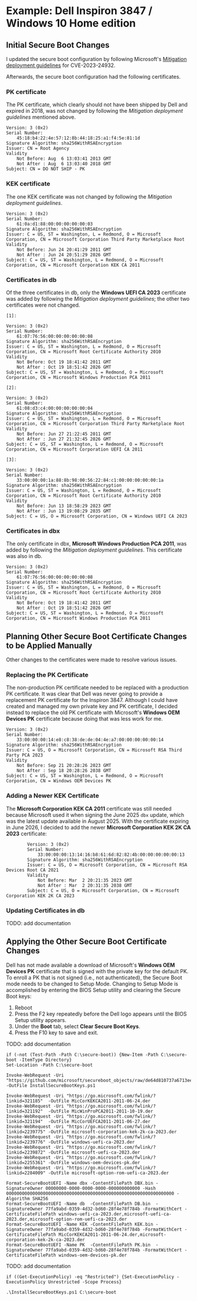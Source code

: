 # Example: Dell Inspiron 3847 / Windows 10 Home edition

## Initial Secure Boot Changes

I updated the secure boot configuration by following Microsoft's [Mitigation deployment guidelines](https://support.microsoft.com/en-us/topic/how-to-manage-the-windows-boot-manager-revocations-for-secure-boot-changes-associated-with-cve-2023-24932-41a975df-beb2-40c1-99a3-b3ff139f832d#bkmk_mitigation_guidelines) for CVE-2023-24932.

Afterwards, the secure boot configuration had the following certificates.

### PK certificate

The PK certificate, which clearly should not have been shipped by Dell and expired in 2018, was not changed by following the *Mitigation deployment guidelines* mentioned above.

```
Version: 3 (0x2)
Serial Number:
    45:18:b4:22:4e:57:12:8b:44:18:25:a1:f4:5e:81:1d
Signature Algorithm: sha256WithRSAEncryption
Issuer: CN = Root Agency
Validity
    Not Before: Aug  6 13:03:41 2013 GMT
    Not After : Aug  6 13:03:40 2018 GMT
Subject: CN = DO NOT SHIP - PK
```

### KEK certificate

The one KEK certificate was not changed by following the *Mitigation deployment guidelines*.

```
Version: 3 (0x2)
Serial Number:
    61:0a:d1:88:00:00:00:00:00:03
Signature Algorithm: sha256WithRSAEncryption
Issuer: C = US, ST = Washington, L = Redmond, O = Microsoft Corporation, CN = Microsoft Corporation Third Party Marketplace Root
Validity
    Not Before: Jun 24 20:41:29 2011 GMT
    Not After : Jun 24 20:51:29 2026 GMT
Subject: C = US, ST = Washington, L = Redmond, O = Microsoft Corporation, CN = Microsoft Corporation KEK CA 2011
```

### Certificates in db

Of the three certificates in db, only the **Windows UEFI CA 2023** certificate was added by following the *Mitigation deployment guidelines*; the other two certificates were not changed.

```
[1]:

Version: 3 (0x2)
Serial Number:
    61:07:76:56:00:00:00:00:00:08
Signature Algorithm: sha256WithRSAEncryption
Issuer: C = US, ST = Washington, L = Redmond, O = Microsoft Corporation, CN = Microsoft Root Certificate Authority 2010
Validity
    Not Before: Oct 19 18:41:42 2011 GMT
    Not After : Oct 19 18:51:42 2026 GMT
Subject: C = US, ST = Washington, L = Redmond, O = Microsoft Corporation, CN = Microsoft Windows Production PCA 2011

[2]:

Version: 3 (0x2)
Serial Number:
    61:08:d3:c4:00:00:00:00:00:04
Signature Algorithm: sha256WithRSAEncryption
Issuer: C = US, ST = Washington, L = Redmond, O = Microsoft Corporation, CN = Microsoft Corporation Third Party Marketplace Root
Validity
    Not Before: Jun 27 21:22:45 2011 GMT
    Not After : Jun 27 21:32:45 2026 GMT
Subject: C = US, ST = Washington, L = Redmond, O = Microsoft Corporation, CN = Microsoft Corporation UEFI CA 2011

[3]:

Version: 3 (0x2)
Serial Number:
    33:00:00:00:1a:88:8b:98:00:56:22:84:c1:00:00:00:00:00:1a
Signature Algorithm: sha256WithRSAEncryption
Issuer: C = US, ST = Washington, L = Redmond, O = Microsoft Corporation, CN = Microsoft Root Certificate Authority 2010
Validity
    Not Before: Jun 13 18:58:29 2023 GMT
    Not After : Jun 13 19:08:29 2035 GMT
Subject: C = US, O = Microsoft Corporation, CN = Windows UEFI CA 2023
```

### Certificates in dbx

The only certificate in dbx, **Microsoft Windows Production PCA 2011**, was added by following the *Mitigation deployment guidelines*.
This certificate was also in db.

```
Version: 3 (0x2)
Serial Number:
    61:07:76:56:00:00:00:00:00:08
Signature Algorithm: sha256WithRSAEncryption
Issuer: C = US, ST = Washington, L = Redmond, O = Microsoft Corporation, CN = Microsoft Root Certificate Authority 2010
Validity
    Not Before: Oct 19 18:41:42 2011 GMT
    Not After : Oct 19 18:51:42 2026 GMT
Subject: C = US, ST = Washington, L = Redmond, O = Microsoft Corporation, CN = Microsoft Windows Production PCA 2011
```

## Planning Other Secure Boot Certificate Changes to be Applied Manually

Other changes to the certificates were made to resolve various issues.

### Replacing the PK Certificate

The non-production PK certificate needed to be replaced with a production PK certificate.
It was clear that Dell was never going to provide a replacement PK certificate for the Inspiron 3847.
Although I could have created and managed my own private key and PK certificate, I decided instead to replace the old PK certificate with Microsoft's **Windows OEM Devices PK** certificate because doing that was less work for me.

```
Version: 3 (0x2)
Serial Number:
    33:00:00:00:14:e8:c8:38:de:de:04:4e:a7:00:00:00:00:00:14
Signature Algorithm: sha256WithRSAEncryption
Issuer: C = US, O = Microsoft Corporation, CN = Microsoft RSA Third Party PCA 2023
Validity
    Not Before: Sep 21 20:28:26 2023 GMT
    Not After : Sep 18 20:28:26 2038 GMT
Subject: C = US, ST = Washington, L = Redmond, O = Microsoft Corporation, CN = Windows OEM Devices PK
```

### Adding a Newer KEK Certificate

The **Microsoft Corporation KEK CA 2011** certificate was still needed because Microsoft used it when signing the June 2025 `dbx` update, which was the latest update available in August 2025.
With the certificate expiring in June 2026, I decided to add the newer **Microsoft Corporation KEK 2K CA 2023** certificate:

```
        Version: 3 (0x2)
        Serial Number:
            33:00:00:00:13:14:16:b8:61:6d:82:82:4b:00:00:00:00:00:13
        Signature Algorithm: sha256WithRSAEncryption
        Issuer: C = US, O = Microsoft Corporation, CN = Microsoft RSA Devices Root CA 2021
        Validity
            Not Before: Mar  2 20:21:35 2023 GMT
            Not After : Mar  2 20:31:35 2038 GMT
        Subject: C = US, O = Microsoft Corporation, CN = Microsoft Corporation KEK 2K CA 2023
```

### Updating Certificates in db

TODO: add documentation

## Applying the Other Secure Boot Certificate Changes

Dell has not made available a download of Microsoft's **Windows OEM Devices PK** certificate that is signed with the private key for the default PK.
To enroll a PK that is not signed (i.e., not authenticated), the Secure Boot mode needs to be changed to Setup Mode.
Changing to Setup Mode is accomplished by entering the BIOS Setup utility and clearing the Secure Boot keys:

1. Reboot
2. Press the F2 key repeatedly before the Dell logo appears until the BIOS Setup utility appears.
3. Under the **Boot** tab, select **Clear Secure Boot Keys**.
4. Press the F10 key to save and exit.

TODO: add documentation

```
if (-not (Test-Path -Path C:\secure-boot)) {New-Item -Path C:\secure-boot -ItemType Directory}
Set-Location -Path C:\secure-boot

Invoke-WebRequest -Uri "https://github.com/microsoft/secureboot_objects/raw/de64d810737a6713eed4857af1548db5b99c6f0e/scripts/windows/InstallSecureBootKeys.ps1" -OutFile InstallSecureBootKeys.ps1

Invoke-WebRequest -Uri "https://go.microsoft.com/fwlink/?linkid=321185"  -OutFile MicCorKEKCA2011-2011-06-24.der
Invoke-WebRequest -Uri "https://go.microsoft.com/fwlink/?linkid=321192"  -OutFile MicWinProPCA2011-2011-10-19.der
Invoke-WebRequest -Uri "https://go.microsoft.com/fwlink/?linkid=321194"  -OutFile MicCorUEFCA2011-2011-06-27.der
Invoke-WebRequest -Uri "https://go.microsoft.com/fwlink/?linkid=2239775" -OutFile microsoft-corporation-kek-2k-ca-2023.der
Invoke-WebRequest -Uri "https://go.microsoft.com/fwlink/?linkid=2239776" -OutFile windows-uefi-ca-2023.der
Invoke-WebRequest -Uri "https://go.microsoft.com/fwlink/?linkid=2239872" -OutFile microsoft-uefi-ca-2023.der
Invoke-WebRequest -Uri "https://go.microsoft.com/fwlink/?linkid=2255361" -OutFile windows-oem-devices-pk.der
Invoke-WebRequest -Uri "https://go.microsoft.com/fwlink/?linkid=2284009" -OutFile microsoft-option-rom-uefi-ca-2023.der

Format-SecureBootUEFI -Name dbx -ContentFilePath DBX.bin -SignatureOwner 00000000-0000-0000-0000-000000000000 -Hash 0000000000000000000000000000000000000000000000000000000000000000 -Algorithm SHA256
Format-SecureBootUEFI -Name db  -ContentFilePath DB.bin  -SignatureOwner 77fa9abd-0359-4d32-bd60-28f4e78f784b -FormatWithCert -CertificateFilePath windows-uefi-ca-2023.der,microsoft-uefi-ca-2023.der,microsoft-option-rom-uefi-ca-2023.der
Format-SecureBootUEFI -Name KEK -ContentFilePath KEK.bin -SignatureOwner 77fa9abd-0359-4d32-bd60-28f4e78f784b -FormatWithCert -CertificateFilePath MicCorKEKCA2011-2011-06-24.der,microsoft-corporation-kek-2k-ca-2023.der
Format-SecureBootUEFI -Name PK  -ContentFilePath PK.bin  -SignatureOwner 77fa9abd-0359-4d32-bd60-28f4e78f784b -FormatWithCert -CertificateFilePath windows-oem-devices-pk.der

```

TODO: add documentation

```
if ((Get-ExecutionPolicy) -eq "Restricted") {Set-ExecutionPolicy -ExecutionPolicy Unrestricted -Scope Process}

.\InstallSecureBootKeys.ps1 C:\secure-boot

```
